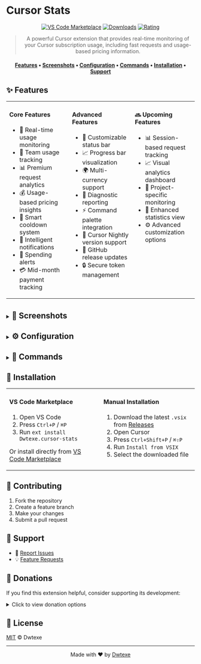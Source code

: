 # Cursor Stats

<div align="center">

[![VS Code Marketplace](https://img.shields.io/visual-studio-marketplace/v/Dwtexe.cursor-stats.svg?style=flat-square&label=VS%20Code%20Marketplace&logo=visual-studio-code)](https://marketplace.visualstudio.com/items?itemName=Dwtexe.cursor-stats) [![Downloads](https://img.shields.io/visual-studio-marketplace/d/Dwtexe.cursor-stats.svg?style=flat-square)](https://marketplace.visualstudio.com/items?itemName=Dwtexe.cursor-stats) [![Rating](https://img.shields.io/visual-studio-marketplace/r/Dwtexe.cursor-stats.svg?style=flat-square)](https://marketplace.visualstudio.com/items?itemName=Dwtexe.cursor-stats)

> A powerful Cursor extension that provides real-time monitoring of your Cursor subscription usage, including fast requests and usage-based pricing information.

#### [Features](#-features) • [Screenshots](#section-screenshots) • [Configuration](#section-configuration) • [Commands](#section-commands) • [Installation](#-installation) • [Support](#-support)

</div>

## ✨ Features

<table align="center">
<tr>
<td width="33%" valign="top">

#### Core Features
- 🚀 Real-time usage monitoring
- 👥 Team usage tracking
- 📊 Premium request analytics
- 💰 Usage-based pricing insights
- 🔄 Smart cooldown system
- 🔔 Intelligent notifications
- 💸 Spending alerts
- 💳 Mid-month payment tracking

</td>
<td width="33%" valign="top"">

#### Advanced Features
- 🎨 Customizable status bar
- 📈 Progress bar visualization
- 🌍 Multi-currency support
- 📝 Diagnostic reporting
- ⚡ Command palette integration
- 🌙 Cursor Nightly version support
- 🔄 GitHub release updates
- 🔒 Secure token management

</td>
<td width="33%" valign="top"">

#### 🔜 Upcoming Features
- 📊 Session-based request tracking
- 📈 Visual analytics dashboard
- 🎯 Project-specific monitoring
- 🎨 Enhanced statistics view
- ⚙️ Advanced customization options

</td>
</tr>
</table>
<br>
<details id="section-screenshots" style="margin-bottom: 30px;">
<summary style="cursor: pointer"><h2 style="display: inline">📸 Screenshots</h2></summary>
<table style="border: 3px solid #ddd; border-radius: 10px; overflow: hidden; table-layout: fixed; width: fit-content; margin: 0 auto;">
<tr>
<td width="50%" style="border: 3px solid #ddd; border-radius: 10px;"><img src="https://github.com/user-attachments/assets/e38f8b63-1c05-4450-910d-f69eb5e51edc" width="100%"/></td>
<td width="50%" style="border: 3px solid #ddd; border-radius: 10px;"><img src="https://github.com/user-attachments/assets/27f344d2-a3f7-4c13-98f2-20fdbb315430" width="100%"/></td>
</tr>
<tr>
<td align="center" style="border: 3px solid #ddd; border-radius: 10px;">Default UI</td>
<td align="center" style="border: 3px solid #ddd; border-radius: 10px;">Custom Currency</td>
</tr>
<tr>
<td width="50%" style="border: 3px solid #ddd; border-radius: 10px;"><img src="https://github.com/user-attachments/assets/8ab6a112-3183-4d39-92c0-0bdb79c7d621" width="100%"/></td>
<td width="50%" style="border: 3px solid #ddd; border-radius: 10px;"><img src="https://github.com/user-attachments/assets/64a88004-96e6-4c24-83cd-bddfb1b7c969" width="100%"/></td>
</tr>
<tr>
<td align="center" style="border: 3px solid #ddd; border-radius: 10px;">Progress Bars</td>
<td align="center" style="border: 3px solid #ddd; border-radius: 10px;">Settings</td>
</tr>
</table>
</details>

<details id="section-configuration" style="margin-bottom: 30px;">
<summary style="cursor: pointer"><h2 style="display: inline">⚙️ Configuration</h2></summary>

| Setting | Description | Default |
|---------|-------------|---------|
| `cursorStats.enableLogging` | Enable detailed logging | `false` |
| `cursorStats.enableStatusBarColors` | Toggle colored status bar | `true` |
| `cursorStats.enableAlerts` | Enable usage alerts | `true` |
| `cursorStats.showTotalRequests` | Show sum of all requests instead of only fast requests | `false` |
| `cursorStats.refreshInterval` | Update frequency (seconds) | `30` |
| `cursorStats.currency` | Custom currency conversion | `USD` |
| `cursorStats.showProgressBars` | Enable progress visualization | `false` |
| `cursorStats.progressBarLength` | Progress bar length (for progress visualization) | `10` |
| `cursorStats.customDatabasePath` | Custom path to Cursor database | `""` |

</details>


<details id="section-commands" style="margin-bottom: 30px;">
<summary style="cursor: pointer"><h2 style="display: inline">🔧 Commands</h2></summary>

| Command | Description |
|---------|-------------|
| `cursor-stats.refreshStats` | Manually refresh statistics |
| `cursor-stats.openSettings` | Open extension settings |
| `cursor-stats.setLimit` | Configure usage-based pricing settings |
| `cursor-stats.selectCurrency` | Change display currency |
| `cursor-stats.createReport` | Generate diagnostic report |

</details>

## 🚀 Installation

<table align="center">
<tr>
<td width="50%" valign="top">

#### VS Code Marketplace
1. Open VS Code
2. Press `Ctrl+P` / `⌘P`
3. Run `ext install Dwtexe.cursor-stats`

Or install directly from [VS Code Marketplace](https://marketplace.visualstudio.com/items?itemName=Dwtexe.cursor-stats)

</td>
<td width="50%" valign="top">

#### Manual Installation
1. Download the latest `.vsix` from [Releases](https://github.com/Dwtexe/cursor-stats/releases)
2. Open Cursor
3. Press `Ctrl+Shift+P` / `⌘⇧P`
4. Run `Install from VSIX`
5. Select the downloaded file

</td>
</tr>
</table>


## 🤝 Contributing

1. Fork the repository
2. Create a feature branch
3. Make your changes
4. Submit a pull request

## 💬 Support

- 🐛 [Report Issues](https://github.com/Dwtexe/cursor-stats/issues)
- 💡 [Feature Requests](https://github.com/Dwtexe/cursor-stats/issues/new)

## 💝 Donations

If you find this extension helpful, consider supporting its development:

<details>
<summary>Click to view donation options</summary>

### Binance
- **ID**: `39070620`

### USDT
- **Multi-Chain** (BEP20/ERC20/Arbitrum One/Optimism):
  ```
  0x88bfb527158387f8f74c5a96a0468615d06f3899
  ```
- **TRC20**:
  ```
  TPTnapCanmrsfcMVAyn4YiC6dLP8Wx1Czb
  ```

</details>

## 📄 License

[MIT](LICENSE) © Dwtexe

---

<div align="center">

Made with ❤️ by [Dwtexe](https://github.com/Dwtexe)

</div>
